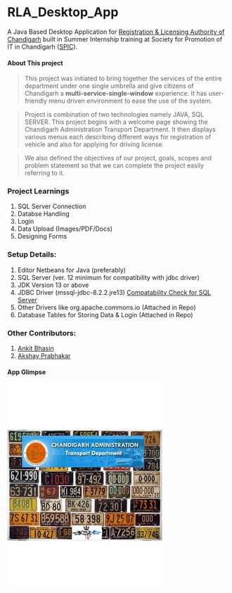 # RLA_Desktop_App
A Java Based Desktop Application for [Registration &amp; Licensing Authority of Chandigarh](http://chdtransport.gov.in/Main.aspx) built in Summer Internship training at Society for Promotion of IT in Chandigarh ([SPIC](http://www.spicindia.com/)).


#### About This project
> This project was initiated to bring together the services of the entire department under one single umbrella and give citizens of Chandigarh a **multi-service-single-window** experience. It has user-friendly menu driven environment to ease the use of the system. 

> Project is combination of two technologies namely JAVA, SQL SERVER. 
> This project begins with a welcome page showing the Chandigarh Administration Transport Department. It then displays various menus each describing different ways for registration of vehicle and also for applying for driving license.

> We also defined the objectives of our project, goals, scopes and problem statement so that we can complete the project easily referring to it.


### Project Learnings
1. SQL Server Connection
2. Databse Handling
3. Login
4. Data Upload (Images/PDF/Docs)
5. Designing Forms


### Setup Details:
1. Editor Netbeans for Java (preferably)
2. SQL Server (ver. 12 minimum for compatibility with jdbc driver)
3. JDK Version 13 or above
4. JDBC Driver (mssql-jdbc-8.2.2.jre13) [Compatability Check for SQL Server](https://docs.microsoft.com/en-us/sql/connect/jdbc/microsoft-jdbc-driver-for-sql-server-support-matrix?view=sql-server-ver15)
5. Other Drivers like org.apache.commons.io (Attached in Repo) 
6. Database Tables for Storing Data & Login (Attached in Repo)

### Other Contributors:
1) [Ankit Bhasin](https://www.linkedin.com/in/ankit-bhasin-5a71684b/)
2) [Akshay Prabhakar](https://www.linkedin.com/in/akshay-kp/)


#### App Glimpse
<img src="./Project_Glimpse.gif" alt="App Glimpse Gif" align="center"/>
